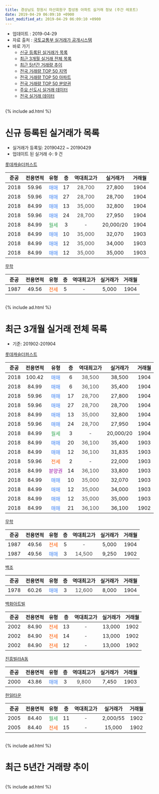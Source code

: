 ```yaml
---
title: 경상남도 창원시 마산회원구 합성동 아파트 실거래 정보 (주간 레포트)
date: 2019-04-29 06:09:10 +0900
last_modified_at: 2019-04-29 06:09:10 +0900
---
```


* 업데이트 : 2019-04-29
* 자료 출처 : [국토교통부 실거래가 공개시스템](http://rt.molit.go.kr)
* 바로 가기
    * [신규 등록된 실거래가 목록](#신규-등록된-실거래가-목록)
    * [최근 3개월 실거래 전체 목록](#최근-3개월-실거래-전체-목록)
    * [최근 5년간 거래량 추이](#최근-5년간-거래량-추이)
    * [전국 거래량 TOP 50 지역](https://inasie.github.io/apt-trade-info/최근-3개월-전국에서-가장-거래가-많이-발생한-지역)
    * [전국 거래량 TOP 50 아파트](https://inasie.github.io/apt-trade-info/최근-3개월-전국에서-가장-거래가-많이-발생한-아파트)
    * [전국 거래량 TOP 50 분양권](https://inasie.github.io/apt-trade-info/최근-3개월-전국에서-가장-거래가-많이-발생한-분양권)
    * [주요 신도시 실거래 데이터](https://inasie.github.io/apt-trade-info/주요-신도시)
    * [전국 실거래 데이터](https://inasie.github.io/apt-trade-info/전국)
<br>
{% include ad.html %}
<br>

# 신규 등록된 실거래가 목록
* 실거래가 등록일: 20190422 ~ 20190429
* 업데이트 된 실거래 수: 9 건


[롯데캐슬더퍼스트](https://search.naver.com/search.naver?query=%EA%B2%BD%EC%83%81%EB%82%A8%EB%8F%84+%EC%B0%BD%EC%9B%90%EC%8B%9C+%EB%A7%88%EC%82%B0%ED%9A%8C%EC%9B%90%EA%B5%AC+%ED%95%A9%EC%84%B1%EB%8F%99+%EB%A1%AF%EB%8D%B0%EC%BA%90%EC%8A%AC%EB%8D%94%ED%8D%BC%EC%8A%A4%ED%8A%B8)

|준공|전용면적|유형|층|역대최고가|실거래가|거래월|
|:---:|:---:|:---:|:---:|:---:|:---:|:---:|
|2018|59.96|<span style="color:#4285f3">매매</span>|17|<span style="color:#444444">28,700</span>|27,800|1904|
|2018|59.96|<span style="color:#4285f3">매매</span>|27|<span style="color:#444444">28,700</span>|28,700|1904|
|2018|84.99|<span style="color:#4285f3">매매</span>|13|<span style="color:#444444">35,000</span>|32,800|1904|
|2018|59.96|<span style="color:#4285f3">매매</span>|24|<span style="color:#444444">28,700</span>|27,950|1904|
|2018|84.99|<span style="color:#34a853">월세</span>|3|<span style="color:#444444">-</span>|20,000/20|1904|
|2018|84.99|<span style="color:#4285f3">매매</span>|10|<span style="color:#444444">35,000</span>|32,070|1903|
|2018|84.99|<span style="color:#4285f3">매매</span>|12|<span style="color:#444444">35,000</span>|34,000|1903|
|2018|84.99|<span style="color:#4285f3">매매</span>|12|<span style="color:#444444">35,000</span>|35,000|1903|

[무학](https://search.naver.com/search.naver?query=%EA%B2%BD%EC%83%81%EB%82%A8%EB%8F%84+%EC%B0%BD%EC%9B%90%EC%8B%9C+%EB%A7%88%EC%82%B0%ED%9A%8C%EC%9B%90%EA%B5%AC+%ED%95%A9%EC%84%B1%EB%8F%99+%EB%AC%B4%ED%95%99)

|준공|전용면적|유형|층|역대최고가|실거래가|거래월|
|:---:|:---:|:---:|:---:|:---:|:---:|:---:|
|1987|49.56|<span style="color:#ff5a00">전세</span>|5|<span style="color:#444444">-</span>|5,000|1904|


<br>
{% include ad.html %}
<br>

# 최근 3개월 실거래 전체 목록
* 기준: 201902-201904


[롯데캐슬더퍼스트](https://search.naver.com/search.naver?query=%EA%B2%BD%EC%83%81%EB%82%A8%EB%8F%84+%EC%B0%BD%EC%9B%90%EC%8B%9C+%EB%A7%88%EC%82%B0%ED%9A%8C%EC%9B%90%EA%B5%AC+%ED%95%A9%EC%84%B1%EB%8F%99+%EB%A1%AF%EB%8D%B0%EC%BA%90%EC%8A%AC%EB%8D%94%ED%8D%BC%EC%8A%A4%ED%8A%B8)

|준공|전용면적|유형|층|역대최고가|실거래가|거래월|
|:---:|:---:|:---:|:---:|:---:|:---:|:---:|
|2018|100.42|<span style="color:#4285f3">매매</span>|6|<span style="color:#444444">38,500</span>|38,500|1904|
|2018|84.99|<span style="color:#4285f3">매매</span>|6|<span style="color:#444444">36,100</span>|35,400|1904|
|2018|59.96|<span style="color:#4285f3">매매</span>|17|<span style="color:#444444">28,700</span>|27,800|1904|
|2018|59.96|<span style="color:#4285f3">매매</span>|27|<span style="color:#444444">28,700</span>|28,700|1904|
|2018|84.99|<span style="color:#4285f3">매매</span>|13|<span style="color:#444444">35,000</span>|32,800|1904|
|2018|59.96|<span style="color:#4285f3">매매</span>|24|<span style="color:#444444">28,700</span>|27,950|1904|
|2018|84.99|<span style="color:#34a853">월세</span>|3|<span style="color:#444444">-</span>|20,000/20|1904|
|2018|84.99|<span style="color:#4285f3">매매</span>|20|<span style="color:#444444">36,100</span>|35,400|1903|
|2018|84.99|<span style="color:#4285f3">매매</span>|12|<span style="color:#444444">36,100</span>|31,835|1903|
|2018|59.96|<span style="color:#ff5a00">전세</span>|2|<span style="color:#444444">-</span>|22,000|1903|
|2018|84.99|<span style="color:#9C11A5">분양권</span>|14|<span style="color:#444444">36,100</span>|33,800|1903|
|2018|84.99|<span style="color:#4285f3">매매</span>|10|<span style="color:#444444">35,000</span>|32,070|1903|
|2018|84.99|<span style="color:#4285f3">매매</span>|12|<span style="color:#444444">35,000</span>|34,000|1903|
|2018|84.99|<span style="color:#4285f3">매매</span>|12|<span style="color:#444444">35,000</span>|35,000|1903|
|2018|84.99|<span style="color:#4285f3">매매</span>|21|<span style="color:#444444">36,100</span>|36,100|1902|

[무학](https://search.naver.com/search.naver?query=%EA%B2%BD%EC%83%81%EB%82%A8%EB%8F%84+%EC%B0%BD%EC%9B%90%EC%8B%9C+%EB%A7%88%EC%82%B0%ED%9A%8C%EC%9B%90%EA%B5%AC+%ED%95%A9%EC%84%B1%EB%8F%99+%EB%AC%B4%ED%95%99)

|준공|전용면적|유형|층|역대최고가|실거래가|거래월|
|:---:|:---:|:---:|:---:|:---:|:---:|:---:|
|1987|49.56|<span style="color:#ff5a00">전세</span>|5|<span style="color:#444444">-</span>|5,000|1904|
|1987|49.56|<span style="color:#4285f3">매매</span>|3|<span style="color:#444444">14,500</span>|9,250|1902|

[백조](https://search.naver.com/search.naver?query=%EA%B2%BD%EC%83%81%EB%82%A8%EB%8F%84+%EC%B0%BD%EC%9B%90%EC%8B%9C+%EB%A7%88%EC%82%B0%ED%9A%8C%EC%9B%90%EA%B5%AC+%ED%95%A9%EC%84%B1%EB%8F%99+%EB%B0%B1%EC%A1%B0)

|준공|전용면적|유형|층|역대최고가|실거래가|거래월|
|:---:|:---:|:---:|:---:|:---:|:---:|:---:|
|1978|60.26|<span style="color:#4285f3">매매</span>|3|<span style="color:#444444">12,600</span>|8,000|1904|

[백화아트빌](https://search.naver.com/search.naver?query=%EA%B2%BD%EC%83%81%EB%82%A8%EB%8F%84+%EC%B0%BD%EC%9B%90%EC%8B%9C+%EB%A7%88%EC%82%B0%ED%9A%8C%EC%9B%90%EA%B5%AC+%ED%95%A9%EC%84%B1%EB%8F%99+%EB%B0%B1%ED%99%94%EC%95%84%ED%8A%B8%EB%B9%8C)

|준공|전용면적|유형|층|역대최고가|실거래가|거래월|
|:---:|:---:|:---:|:---:|:---:|:---:|:---:|
|2002|84.90|<span style="color:#ff5a00">전세</span>|13|<span style="color:#444444">-</span>|13,000|1902|
|2002|84.90|<span style="color:#ff5a00">전세</span>|14|<span style="color:#444444">-</span>|13,000|1902|
|2002|84.90|<span style="color:#ff5a00">전세</span>|12|<span style="color:#444444">-</span>|13,000|1902|

[진흥빌라A동](https://search.naver.com/search.naver?query=%EA%B2%BD%EC%83%81%EB%82%A8%EB%8F%84+%EC%B0%BD%EC%9B%90%EC%8B%9C+%EB%A7%88%EC%82%B0%ED%9A%8C%EC%9B%90%EA%B5%AC+%ED%95%A9%EC%84%B1%EB%8F%99+%EC%A7%84%ED%9D%A5%EB%B9%8C%EB%9D%BCA%EB%8F%99)

|준공|전용면적|유형|층|역대최고가|실거래가|거래월|
|:---:|:---:|:---:|:---:|:---:|:---:|:---:|
|2000|43.86|<span style="color:#4285f3">매매</span>|3|<span style="color:#444444">9,800</span>|7,450|1903|

[한일타운](https://search.naver.com/search.naver?query=%EA%B2%BD%EC%83%81%EB%82%A8%EB%8F%84+%EC%B0%BD%EC%9B%90%EC%8B%9C+%EB%A7%88%EC%82%B0%ED%9A%8C%EC%9B%90%EA%B5%AC+%ED%95%A9%EC%84%B1%EB%8F%99+%ED%95%9C%EC%9D%BC%ED%83%80%EC%9A%B4)

|준공|전용면적|유형|층|역대최고가|실거래가|거래월|
|:---:|:---:|:---:|:---:|:---:|:---:|:---:|
|2005|84.40|<span style="color:#34a853">월세</span>|11|<span style="color:#444444">-</span>|2,000/55|1902|
|2005|84.40|<span style="color:#ff5a00">전세</span>|15|<span style="color:#444444">-</span>|15,000|1902|


<br>
{% include ad.html %}
<br>

# 최근 5년간 거래량 추이


<div style="width:100%;">
    <canvas id="deal_progress" height="200"></canvas>
</div>

<script>
new Chart(document.getElementById("deal_progress"), {
    type: 'line',
    data: {
        labels: ['201404','201405','201406','201407','201408','201409','201410','201411','201412','201501','201502','201503','201504','201505','201506','201507','201508','201509','201510','201511','201512','201601','201602','201603','201604','201605','201606','201607','201608','201609','201610','201611','201612','201701','201702','201703','201704','201705','201706','201707','201708','201709','201710','201711','201712','201801','201802','201803','201804','201805','201806','201807','201808','201809','201810','201811','201812','201901','201902','201903','201904'],
        datasets: [{
            label: '매매',
            pointRadius: 1,
            data: [5, 11, 10, 11, 9, 0, 5, 3, 3, 7, 8, 9, 9, 5, 3, 3, 4, 2, 8, 7, 6, 2, 5, 4, 5, 1, 2, 3, 8, 12, 0, 5, 2, 4, 5, 5, 4, 2, 1, 2, 5, 1, 3, 1, 3, 6, 7, 7, 12, 15, 16, 18, 7, 3, 4, 4, 1, 1, 2, 7, 7],
            borderColor: "rgba(255, 201, 14, 1)",
            backgroundColor: "rgba(255, 201, 14, 0.5)",
            fill: false,
            lineTension: 0
        },{
            label: '전월세',
            pointRadius: 1,
            data: [3, 8, 3, 3, 2, 0, 5, 4, 0, 3, 4, 5, 5, 1, 2, 3, 0, 1, 1, 3, 4, 0, 5, 4, 2, 8, 2, 3, 2, 3, 4, 0, 2, 5, 1, 2, 2, 2, 2, 2, 2, 2, 1, 2, 2, 2, 3, 4, 1, 4, 4, 2, 3, 2, 5, 2, 2, 3, 5, 1, 2],
            borderColor: "rgba(0, 141, 185, 1)",
            backgroundColor: "rgba(0, 141, 185, 0.5)",
            fill: false,
            lineTension: 0
        }
        ]
    },
    options: {
        responsive: true,
        title: {
            display: false
        },
        tooltips: {
            mode: 'index',
            intersect: false
        },
        hover: {
            mode: 'nearest',
            intersect: true
        },
        scales: {
            xAxes: [{
                display: true,
                scaleLabel: {
                    display: true,
                    labelString: '년/월'
                }
            }],
            yAxes: [{
                display: true,
                ticks: {
                    suggestedMin: 0,
                },
                scaleLabel: {
                    display: true,
                    labelString: '실거래 수'
                }
            }]
        }
    }
});

</script>


<br>
{% include ad.html %}
<br>

